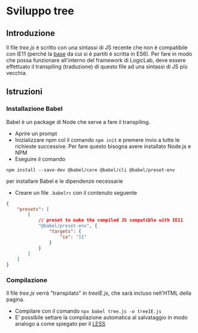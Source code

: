 # Sviluppo tree

## Introduzione
Il file _tree.js_ è scritto con una sintassi di JS recente che non è compatibile con IE11 (perché la [base](https://www.developer.com/design/creating-a-tree-diagram-with-d3-js/) da cui si è partiti è scritta in ES6). Per fare in modo che possa funzionare all'interno del framework di LogicLab, deve essere effettuato il transpiling (traduzione) di questo file ad una sintassi di JS più vecchia.

## Istruzioni
### Installazione Babel
Babel è un package di Node che serve a fare il transpiling.

* Aprire un prompt
* Inizializzare npm col il comando `npm init` e premere invio a tutte le richieste successive. Per fare questo bisogna avere installato Node.js e NPM
* Eseguire il comando
```
npm install --save-dev @babel/core @babel/cli @babel/preset-env
```
per installare Babel e le dipendenze necessarie
* Creare un file `.babelrc` con il contenuto seguente
```json
{
	"presets": [
		[
			// preset to make the compiled JS compatible with IE11
			"@babel/preset-env", {
				"targets": {
					"ie": "11"
				}
			}
		]
	]
}
```
### Compilazione
Il file _tree.js_ verrà "transpilato" in _treeIE.js_, che sarà incluso nell'HTML della pagina.
* Compilare con il comando `npx babel tree.js -o treeIE.js`
* E' possibile settare la compilazione automatica al salvataggio in modo analogo a come spiegato per il [LESS](https://home.axelsw.it/awiki/index.php/LESS#Compilazione_automatica)